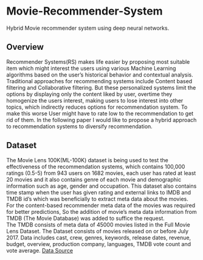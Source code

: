# Movie-Recommender-System
Hybrid Movie recommender system using deep neural networks.

## Overview
Recommender Systems(RS) makes life easier by proposing most suitable item which might interest the users using various Machine Learning algorithms based on the user’s historical behavior and contextual analysis. Traditional approaches for recommending systems include Content based filtering and Collaborative filtering. But these personalized systems limit the options by displaying only the content liked by user, overtime they homogenize the users interest, making users to lose interest into other topics, which indirectly reduces options for recommendation system. To make this worse User might have to rate low to the recommendation to get rid of them. In the following paper I would like to propose a hybrid approach to recommendation systems to diversify recommendation.

## Dataset
The Movie Lens 100K(ML-100K) dataset is being used to test the effectiveness of the recommendation systems, which contains 100,000 ratings (0.5-5) from 943 users on 1682 movies, each user has rated at least 20 movies and it also contains genre of each movie and demographic information such as age, gender and occupation. This dataset also contains time stamp when the user has given rating and external links to IMDB and TMDB id’s which was beneficially to extract meta data about the movies. For the content-based recommender meta data of the movies was required for better predictions, So the addition of movie’s meta data information from TMDB (The Movie Database) was added to suffice the request.</br>
The TMDB consists of meta data of 45000 movies listed in the Full Movie Lens Dataset. The Dataset consists of movies released on or before July 2017. Data includes cast, crew, genres, keywords, release dates, revenue, budget, overview, production company, languages, TMDB vote count and vote average. [Data Source](https://www.kaggle.com/rounakbanik/the-movies-dataset)

